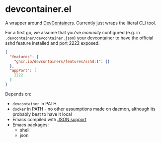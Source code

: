 # devcontainer.el

A wrapper around [DevContainers](https//containers.dev). Currently just wraps the
literal CLI tool.

For a first go, we assume that you've _manually_ configured (e.g. in `.devcontainer/devcontainer.json`)
your devcontainer to have the official sshd feature installed and port 2222 exposed.

```json
{
  "features": {
    "ghcr.io/devcontainers/features/sshd:1": {}
  },
  "appPort": [
    2222
  ]
}
```

Depends on:

- `devcontainer` in PATH
- `docker` in PATH - no other assumptions made on daemon, although its probably 
   best to have it local
- Emacs compiled with [JSON support](https://www.gnu.org/software/emacs/manual/html_node/elisp/Parsing-JSON.html)
- Emacs packages:
  - shell
  - json
